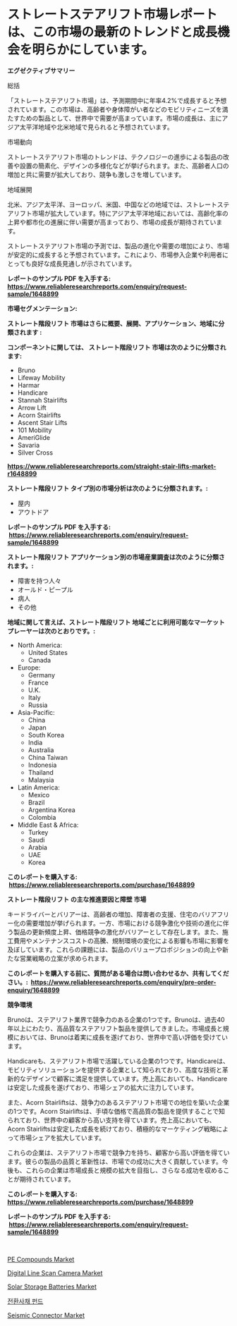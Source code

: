 <p><h1>ストレートステアリフト市場レポートは、この市場の最新のトレンドと成長機会を明らかにしています。</h1></p><p><strong>エグゼクティブサマリー</strong></p>
<p><p>総括</p><p>「ストレートステアリフト市場」は、予測期間中に年率4.2%で成長すると予想されています。この市場は、高齢者や身体障がい者などのモビリティニーズを満たすための製品として、世界中で需要が高まっています。市場の成長は、主にアジア太平洋地域や北米地域で見られると予想されています。</p><p>市場動向</p><p>ストレートステアリフト市場のトレンドは、テクノロジーの進歩による製品の改善や設置の簡素化、デザインの多様化などが挙げられます。また、高齢者人口の増加と共に需要が拡大しており、競争も激しさを増しています。</p><p>地域展開</p><p>北米、アジア太平洋、ヨーロッパ、米国、中国などの地域では、ストレートステアリフト市場が拡大しています。特にアジア太平洋地域においては、高齢化率の上昇や都市化の進展に伴い需要が高まっており、市場の成長が期待されています。</p><p>ストレートステアリフト市場の予測では、製品の進化や需要の増加により、市場が安定的に成長すると予想されています。これにより、市場参入企業や利用者にとっても良好な成長見通しが示されています。</p></p>
<p><strong>レポートのサンプル PDF を入手する: <a href="https://www.reliableresearchreports.com/enquiry/request-sample/1648899">https://www.reliableresearchreports.com/enquiry/request-sample/1648899</a></strong></p>
<p><strong>市場セグメンテーション:</strong></p>
<p><strong> ストレート階段リフト 市場はさらに概要、展開、アプリケーション、地域に分類されます :</strong></p>
<p><strong>コンポーネントに関しては、 ストレート階段リフト 市場は次のように分類されます: &nbsp;</strong></p>
<p><ul><li>Bruno</li><li>Lifeway Mobility</li><li>Harmar</li><li>Handicare</li><li>Stannah Stairlifts</li><li>Arrow Lift</li><li>Acorn Stairlifts</li><li>Ascent Stair Lifts</li><li>101 Mobility</li><li>AmeriGlide</li><li>Savaria</li><li>Silver Cross</li></ul></p>
<p><strong><a href="https://www.reliableresearchreports.com/straight-stair-lifts-market-r1648899">https://www.reliableresearchreports.com/straight-stair-lifts-market-r1648899</a></strong></p>
<p><strong> ストレート階段リフト タイプ別の市場分析は次のように分類されます。:</strong></p>
<p><ul><li>屋内</li><li>アウトドア</li></ul></p>
<p><strong>レポートのサンプル PDF を入手する: &nbsp;<a href="https://www.reliableresearchreports.com/enquiry/request-sample/1648899">https://www.reliableresearchreports.com/enquiry/request-sample/1648899</a></strong></p>
<p><strong> ストレート階段リフト アプリケーション別の市場産業調査は次のように分類されます。:</strong></p>
<p><ul><li>障害を持つ人々</li><li>オールド・ピープル</li><li>病人</li><li>その他</li></ul></p>
<p><strong>地域に関して言えば、ストレート階段リフト 地域ごとに利用可能なマーケットプレーヤーは次のとおりです。:</strong></p>
<p><ul>
    <li>
        North America:
        <ul>
            <li>United States</li>
            <li>Canada</li>
        </ul>
    </li>
    <li>
        Europe:
        <ul>
            <li>Germany</li>
            <li>France</li>
            <li>U.K.</li>
            <li>Italy</li>
            <li>Russia</li>
        </ul>
    </li>
    <li>
        Asia-Pacific:
        <ul>
            <li>China</li>
            <li>Japan</li>
            <li>South Korea</li>
            <li>India</li>
            <li>Australia</li>
            <li>China Taiwan</li>
            <li>Indonesia</li>
            <li>Thailand</li>
            <li>Malaysia</li>
        </ul>
    </li>
    <li>
        Latin America:
        <ul>
            <li>Mexico</li>
            <li>Brazil</li>
            <li>Argentina Korea</li>
            <li>Colombia</li>
        </ul>
    </li>
    <li>
        Middle East & Africa:
        <ul>
            <li>Turkey</li>
            <li>Saudi</li>
            <li>Arabia</li>
            <li>UAE</li>
            <li>Korea</li>
        </ul>
    </li>
    </ul></p>
<p><strong>このレポートを購入する: &nbsp;<a href="https://www.reliableresearchreports.com/purchase/1648899">https://www.reliableresearchreports.com/purchase/1648899</a></strong></p>
<p><strong>ストレート階段リフト の主な推進要因と障壁 市場</strong></p>
<p><p>キードライバーとバリアーは、高齢者の増加、障害者の支援、住宅のバリアフリー化の需要増加が挙げられます。一方、市場における競争激化や技術の進化に伴う製品の更新頻度上昇、価格競争の激化がバリアーとして存在します。また、施工費用やメンテナンスコストの高騰、規制環境の変化による影響も市場に影響を及ぼしています。これらの課題には、製品のバリュープロポジションの向上や新たな営業戦略の立案が求められます。</p></p>
<p><strong>このレポートを購入する前に、質問がある場合は問い合わせるか、共有してください。:&nbsp; <a href="https://www.reliableresearchreports.com/enquiry/pre-order-enquiry/1648899">https://www.reliableresearchreports.com/enquiry/pre-order-enquiry/1648899</a></strong></p>
<p><strong>競争環境</strong></p>
<p><p>Brunoは、ステアリフト業界で競争力のある企業の1つです。Brunoは、過去40年以上にわたり、高品質なステアリフト製品を提供してきました。市場成長と規模においては、Brunoは着実に成長を遂げており、世界中で高い評価を受けています。</p><p>Handicareも、ステアリフト市場で活躍している企業の1つです。Handicareは、モビリティソリューションを提供する企業として知られており、高度な技術と革新的なデザインで顧客に満足を提供しています。売上高においても、Handicareは安定した成長を遂げており、市場シェアの拡大に注力しています。</p><p>また、Acorn Stairliftsは、競争力のあるステアリフト市場での地位を築いた企業の1つです。Acorn Stairliftsは、手頃な価格で高品質の製品を提供することで知られており、世界中の顧客から高い支持を得ています。売上高においても、Acorn Stairliftsは安定した成長を続けており、積極的なマーケティング戦略によって市場シェアを拡大しています。</p><p>これらの企業は、ステアリフト市場で競争力を持ち、顧客から高い評価を得ています。彼らの製品の品質と革新性は、市場での成功に大きく貢献しています。今後も、これらの企業は市場成長と規模の拡大を目指し、さらなる成功を収めることが期待されています。</p></p>
<p><strong>このレポートを購入する: &nbsp; <a href="https://www.reliableresearchreports.com/purchase/1648899">https://www.reliableresearchreports.com/purchase/1648899</a></strong></p>
<p><strong>レポートのサンプル PDF を入手する: &nbsp;<a href="https://www.reliableresearchreports.com/enquiry/request-sample/1648899">https://www.reliableresearchreports.com/enquiry/request-sample/1648899</a></strong><strong></strong></p>
<p>&nbsp;</p>
<p><p><a href="https://issuu.com/reportprime-2/docs/pe-compounds-market-size-2030.pptx">PE Compounds Market</a></p><p><a href="https://view.publitas.com/reportprime-1/digital-line-scan-camera-market-research-report-its-history-and-forecast-2024-to-2031/">Digital Line Scan Camera Market</a></p><p><a href="https://sudsy-motorcycle-bbc.notion.site/Solar-Storage-Batteries-Market-Outlook-Industry-Overview-and-Forecast-2024-to-2031-b64cad8343eb449b9d6536edaa37a451">Solar Storage Batteries Market</a></p><p><a href="https://github.com/vs019sa3m8x/Market-Research-Report-List-1/blob/main/740561025799.md">전환사채 펀드</a></p><p><a href="https://github.com/mauripalmi/Market-Research-Report-List-2/blob/main/seismic-connector-market.md">Seismic Connector Market</a></p></p>